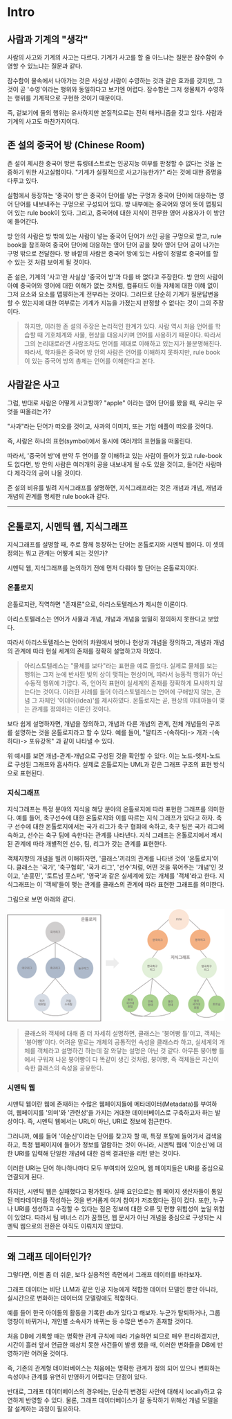 <!-- Google tag (gtag.js) -->
<script async src="https://www.googletagmanager.com/gtag/js?id=G-VYQYCC9ZZS"></script>
<script>
  window.dataLayer = window.dataLayer || [];
  function gtag(){dataLayer.push(arguments);}
  gtag('js', new Date());

  gtag('config', 'G-VYQYCC9ZZS');
</script>

# Intro

## 사람과 기계의 "생각"

사람의 사고와 기계의 사고는 다르다. 기계가 사고를 할 줄 아느냐는 질문은 잠수함이 수영할 수 있느냐는 질문과 같다.

잠수함이 물속에서 나아가는 것은 사실상 사람이 수영하는 것과 같은 효과를 갖지만, 그것이 곧 '수영'이라는 행위와 동일하다고 보기엔 어렵다. 잠수함은 그저 생물체가 수영하는 행위를 기계적으로 구현한 것이기 때문이다.

즉, 겉보기에 둘의 행위는 유사하지만 본질적으로는 전혀 매커니즘을 갖고 있다. 사람과 기계의 사고도 마찬가지이다.


## 존 설의 중국어 방 (Chinese Room)

존 설이 제시한 중국어 방은 튜링테스트로는 인공지능 여부를 판정할 수 없다는 것을 논증하기 위한 사고실험이다. "기계가 실질적으로 사고가능한가?" 라는 것에 대한 증명을 다루고 있다.

실험에서 등장하는 '중국어 방'은 중국어 단어를 넣는 구멍과 중국어 단어에 대응하는 영어 단어를 내보내주는 구멍으로 구성되어 있다. 방 내부에는 중국어와 영어 뜻이 맵핑되어 있는 rule book이 있다. 그리고, 중국어에 대한 지식이 전무한 영어 사용자가 이 방안에 들어간다.

방 안의 사람은 방 밖에 있는 사람이 넣는 중국어 단어가 쓰인 공을 구멍으로 받고, rule book을 참조하여 중국어 단어에 대응하는 영어 단어 공을 찾아 영어 단어 공이 나가는 구멍 밖으로 전달한다. 방 바깥의 사람은 중국어 방에 있는 사람이 정말로 중국어를 할 수 있는 것 처럼 보이게 될 것이다. 

존 설은, 기계의 '사고'란 사실상 '중국어 방'과 다를 바 없다고 주장한다. 방 안의 사람이 아예 중국어와 영어에 대한 이해가 없는 것처럼, 컴퓨터도 이들 자체에 대한 이해 없이 그저 요소와 요소를 맵핑하는게 전부라는 것이다. 그러므로 단순히 기계가 질문답변을 할 수 있는지에 대한 여부로는 기계가 지능을 가졌는지 판정할 수 없다는 것이 그의 주장이다.

> 하지만, 이러한 존 설의 주장은 논리적인 한계가 있다. 사람 역시 처음 언어를 학습할 때 기호체계와 사물, 현상을 대응시키며 언어를 사용하기 때문이다. 따라서 그의 논리대로라면 사람조차도 언어를 제대로 이해하고 있는지가 불분명해진다. 따라서, 학자들은 중국어 방 안의 사람은 언어를 이해하지 못하지만, rule book이 있는 중국어 방의 총체는 언어를 이해한다고 본다.


## 사람같은 사고

그럼, 반대로 사람은 어떻게 사고할까? "apple" 이라는 영어 단어를 봤을 때, 우리는 무엇을 떠올리는가? 

"사과"라는 단어가 떠오를 것이고, 사과의 이미지, 또는 기업 애플이 떠오를 것이다. 

즉, 사람은 하나의 표현(symbol)에서 동시에 여러개의 표현들을 떠올린다. 

따라서, '중국어 방'에 만약 두 언어를 잘 이해하고 있는 사람이 들어가 있고 rule-book도 없다면, 방 안의 사람은 여러개의 공을 내보내게 될 수도 있을 것이고, 들어간 사람마다 제각각의 공이 나올 것이다.

존 설의 비유를 빌려 지식그래프를 설명하면, 지식그래프라는 것은 개념과 개념, 개념과 개념의 관계를 명세한 rule book과 같다.

---

## 온톨로지, 시멘틱 웹, 지식그래프

지식그래프를 설명할 때, 주로 함께 등장하는 단어는 온톨로지와 시멘틱 웹이다. 이 셋의 정의는 뭐고 관계는 어떻게 되는 것인가?

시멘틱 웹, 지식그래프를 논의하기 전에 먼저 다뤄야 할 단어는 온톨로지이다.


### 온톨로지

온톨로지란, 직역하면 "존재론"으로, 아리스토텔레스가 제시한 이론이다. 

아리스토텔레스는 언어가 사물과 개념, 개념과 개념을 엄밀히 정의하지 못한다고 보았다. 

따라서 아리스토텔레스는 언어의 차원에서 벗어나 현상과 개념을 정의하고, 개념과 개념의 관계에 따라 현실 세계의 존재를 정확히 설명하고자 하였다.

> 아리스토텔레스는 "물체를 보다"라는 표현을 예로 들었다. 실제로 물체를 보는 행위는 그저 눈에 반사된 빛의 상이 맺히는 현상이며, 따라서 능동적 행위가 아닌 수동적 행위에 가깝다. 즉, 언어적 표현이 실세계의 존재를 정확하게 묘사하지 않는다는 것이다.  이러한 사례를 들어 아리스토텔레스는 언어에 구애받지 않는, 관념 그 자체인 '이데아(Idea)'를 제시하였다. 온톨로지는 곧, 현상의 이데아들이 맺는 관계를 정의하는 이론인 것이다.

보다 쉽게 설명하자면, 개념을 정의하고, 개념과 다른 개념의 관계, 전체 개념들의 구조를 설명하는 것을 온톨로지라고 할 수 있다. 예를 들어, "말티즈 -(속하다)-> 개과 -(속하다)-> 포유강목" 과 같이 나타낼 수 있다. 

위 예시를 보면 개념-관계-개념으로 구성된 것을 확인할 수 있다. 이는 노드-엣지-노드로 구성된 그래프와 흡사하다. 실제로 온톨로지는 UML과 같은 그래프 구조의 표현 방식으로 표현된다.


### 지식그래프

지식그래프는 특정 분야의 지식을 해당 분야의 온톨로지에 따라 표현한 그래프를 의미한다. 예를 들어, 축구선수에 대한 온톨로지와 이를 따르는 지식 그래프가 있다고 하자. 축구 선수에 대한 온톨로지에서는 국가 리그가 축구 협회에 속하고, 축구 팀은 국가 리그에 속하고, 선수는 축구 팀에 속한다는 관계를 나타낸다. 지식 그래프는 온톨로지에서 제시된 관계에 따라 개별적인 선수, 팀, 리그가 갖는 관계를 표현한다. 

객체지향의 개념을 빌려 이해하자면, '클래스'끼리의 관계를 나타낸 것이 '온톨로지'이다. 클래스는 '국가', '축구협회', '국가 리그', '선수'처럼, 어떤 것을 묶어주는 '개념'인 것이고, '손흥민', '토트넘 훗스퍼', '영국'과 같은 실세계에 있는 개체를 '객체'라고 한다. 지식그래프는 이 '객체'들이 맺는 관계를 클래스의 관계에 따라 표현한 그래프를 의미한다.  

그림으로 보면 아래와 같다.

![img1](../../imgs/[kg101]ontol_kg.png)

> 클래스와 객체에 대해 좀 더 자세히 설명하면, 클래스는 '붕어빵 틀'이고, 객체는 '붕어빵'이다. 어려운 말로는 개체의 공통적인 속성을 클래스라 하고, 실세계의 개체를 객체라고 설명하긴 하는데 잘 와닿는 설명은 아닌 것 같다. 아무튼 붕어빵 틀에서 구워져 나온 붕어빵이 다 똑같이 생긴 것처럼, 붕어빵, 즉 객체들은 자신이 속한 클래스의 속성을 공유한다.

### 시멘틱 웹

시맨틱 웹이란 웹에 존재하는 수많은 웹페이지들에 메타데이터(Metadata)를 부여하여, 웹페이지를 '의미'와 '관련성'을 가지는 거대한 데이터베이스로 구축하고자 하는 발상이다. 즉, 시멘틱 웹에서는 URL이 아닌, URI로 정보에 접근한다. 

그러니까, 예를 들어 '이순신'이라는 단어를 찾고자 할 때, 특정 포탈에 들어가서 검색을 하고, 특정 웹페이지에 들어가 정보를 열람하는 것이 아니라, 시멘틱 웹에 '이순신'에 대한 URI를 입력해 단일한 개념에 대한 검색 결과만을 리턴 받는 것이다.

이러한 URI는 단어 하나하나마다 모두 부여되어 있으며, 웹 페이지들은 URI를 중심으로 연결되게 된다. 

하지만, 시멘틱 웹은 실패했다고 평가된다. 실패 요인으로는 웹 페이지 생산자들이 통일된 메타데이터를 작성하는 것을 번거롭게 여겨 참여가 저조했다는 점이 컸다. 또한, 누구나 URI를 생성하고 수정할 수 있다는 점은 정보에 대한 오류 및 편향 위험성이 높일 위험이 있었다. 따라서 팀 버너스 리가 꿈꿨던, 웹 문서가 아닌 개념을 중심으로 구성되는 시멘틱 웹으로의 전환은 아직도 이뤄지지 않았다.

---

##  왜 그래프 데이터인가?

그렇다면, 이젠 좀 더 쉬운, 보다 실용적인 측면에서 그래프 데이터를 바라보자. 

그래프 데이터는 비단 LLM과 같은 인공 지능에게 적합한 데이터 모델인 뿐만 아니라, 실시간으로 변화하는 데이터의 모델링에도 적합하다.

예를 들어 한국 아이돌의 활동을 기록한 db가 있다고 해보자. 누군가 탈퇴하거나, 그룹명칭이 바뀌거나, 개인별 소속사가 바뀌는 등 수많은 변수가 존재할 것이다.

처음 DB에 기록할 때는 명확한 관계 규칙에 따라 기술하면 되므로 매우 편리하겠지만, 시간이 흘러 앞서 언급한 예상치 못한 사건들이 발생 했을 때, 이러한 변화들을 DB에 반영하기란 어려울 것이다.

즉, 기존의 관계형 데이터베이스는 처음에는 명확한 관계가 정의 되어 있으나 변화하는 속성이나 관계를 유연히 반영하기 어렵다는 단점이 있다.

반대로, 그래프 데이터베이스의 경우에는, 단순히 변경된 사안에 대해서 locally하고 유연하게 반영할 수 있다. 물론, 그래프 데이터베이스가 잘 동작하기 위해선 개념 모델을 잘 설계하는 과정이 필요하다.





